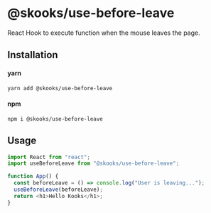 # @skooks/use-before-leave

React Hook to execute function when the mouse leaves the page.

## Installation

#### yarn

`yarn add @skooks/use-before-leave`

#### npm

`npm i @skooks/use-before-leave`

## Usage

```js
import React from "react";
import useBeforeLeave from "@skooks/use-before-leave";

function App() {
  const beforeLeave = () => console.log("User is leaving...");
  useBeforeLeave(beforeLeave);
  return <h1>Hello Kooks</h1>;
}
```
